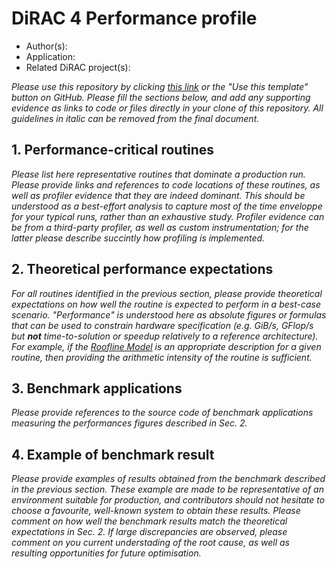 # DiRAC 4 Performance profile

- Author(s): 
- Application:
- Related DiRAC project(s):

*Please use this repository by clicking [this link](https://github.com/new?template_name=dirac4-performance-profile&template_owner=aportelli) or the "Use this template" button on GitHub. Please fill the sections below, and add any supporting evidence as links to code or files directly in your clone of this repository. All guidelines in italic can be removed from the final document.*

## 1. Performance-critical routines
*Please list here representative routines that dominate a production run. Please provide links and references to code locations of these routines, as well as profiler evidence that they are indeed dominant. This should be understood as a best-effort analysis to capture most of the time enveloppe for your typical runs, rather than an exhaustive study. Profiler evidence can be from a third-party profiler, as well as custom instrumentation; for the latter please describe succintly how profiling is implemented.*

## 2. Theoretical performance expectations
*For all routines identified in the previous section, please provide theoretical expectations on how well the routine is expected to perform in a best-case scenario. "Performance" is understood here as absolute figures or formulas that can be used to constrain hardware specification (e.g. GiB/s, GFlop/s but **not** time-to-solution or speedup relatively to a reference architecture). For example, if the [Roofline Model](https://en.wikipedia.org/wiki/Roofline_model) is an appropriate description for a given routine, then providing the arithmetic intensity of the routine is sufficient.*

## 3. Benchmark applications
*Please provide references to the source code of benchmark applications measuring the performances figures described in Sec. 2.*

## 4. Example of benchmark result
*Please provide examples of results obtained from the benchmark described in the previous section. These example are made to be representative of an environment suitable for production, and contributors should not hesitate to choose a favourite, well-known system to obtain these results. Please comment on how well the benchmark results match the theoretical expectations in Sec. 2. If large discrepancies are observed, please comment on you current understading of the root cause, as well as resulting opportunities for future optimisation.*
